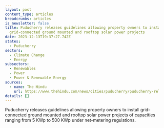 ```yaml
---
layout: post
content_type: articles
breadcrumbs: articles
is_newsletter: false
title: Puducherry releases guidelines allowing property owners to install
  grid-connected ground mounted and rooftop solar power projects
date: 2023-12-13T19:37:27.742Z
states:
  - Puducherry
sectors:
  - Climate Change
  - Energy
subsectors:
  - Renewables
  - Power
  - Power & Renewable Energy
sources:
  - name: The Hindu
    url: https://www.thehindu.com/news/cities/puducherry/puducherry-releases-revised-guidelines-for-ground-mounted-and-rooftop-solar-power-plants/article67617355.ece
details: []
---
```

Puducherry releases guidelines allowing property owners to install grid-connected ground mounted and rooftop solar power projects of capacities ranging from 5 KWp to 500 KWp under net-metering regulations.
